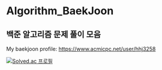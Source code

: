 # Algorithm_BaekJoon
## 백준 알고리즘 문제 풀이 모음
My baekjoon profile: https://www.acmicpc.net/user/hhj3258

[![Solved.ac
프로필](http://mazassumnida.wtf/api/v2/generate_badge?boj=hhj3258)](https://solved.ac/hhj3258)
